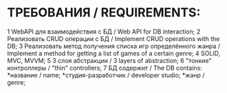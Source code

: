 # ТРЕБОВАНИЯ / REQUIREMENTS:
1 WebAPI для взаимодействия с БД / Web API for DB interaction;
2 Реализовать CRUD операции с БД / Implement CRUD operations with the DB;
3 Реализовать метод получения списка игр определённого жанра / Implement a method for getting a list of games of a certain genre;
4 SOLID, MVC, MVVM;
5 3 слоя абстракции / 3 layers of abstraction;
6 "тонкие" контроллеры / "thin" controllers;
7 БД содержит / The DB contains:
	*название / name;
	*студия-разработчик / developer studio;
	*жанр / genre;






